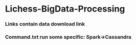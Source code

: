 # Lichess-BigData-Processing

### Links contain data download link
### Command.txt run some specific: Spark->Cassandra  